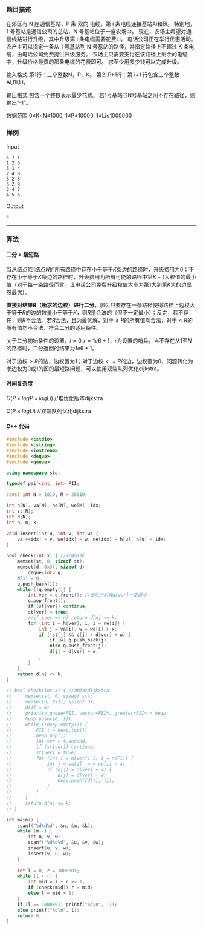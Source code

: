 ### 题目描述
在郊区有 N 座通信基站，P 条 双向 电缆，第 i 条电缆连接基站Ai和Bi。
特别地，1 号基站是通信公司的总站，N 号基站位于一座农场中。
现在，农场主希望对通信线路进行升级，其中升级第 i 条电缆需要花费Li。
电话公司正在举行优惠活动。
农产主可以指定一条从 1 号基站到 N 号基站的路径，并指定路径上不超过 K 条电缆，由电话公司免费提供升级服务。
农场主只需要支付在该路径上剩余的电缆中，升级价格最贵的那条电缆的花费即可。
求至少用多少钱可以完成升级。

输入格式
第1行：三个整数N，P，K。
第2..P+1行：第 i+1 行包含三个整数Ai,Bi,Li。

输出格式
包含一个整数表示最少花费。
若1号基站与N号基站之间不存在路径，则输出”-1”。

数据范围
0≤K<N≤1000,
1≤P≤10000,
1≤Li≤1000000

### 样例

Input

```
5 7 1
1 2 5
3 1 4
2 4 8
3 2 3
5 2 9
3 4 7
4 5 6
```

Output

```
4
```

----------

### 算法
#### 二分 + 最短路

当从结点$1$到结点$N$的所有路径中存在小于等于$K$条边的路径时，升级费用为0；不存在小于等于$K$条边的路径时，升级费用为所有可能的路径中第$K + 1$大权值的最小值（对于每一条路径而言，让电话公司免费升级权值大小为第$1$大到第$K$大的边显然最优）。

**直接对结果$R$（所求的边权）进行二分**，那么只要存在一条路径使得路径上边权大于~~等于~~$R$的边的数量小于等于$K$，则$R$是合法的（但不一定最小）；反之，若不存在，则$R$不合法。若$R$合法，且为最优解，对于$\ge R$的所有值均合法，对于$<R$的所有值均不合法，符合二分的适用条件。

关于二分初始条件的设置，$l = 0, r = 1e6 + 1$，$r$为设置的哨兵，当不存在从$1$至$N$的路径时，二分返回的结果为$1e6 + 1$。

对于边权$>R$的边，边权置为1；对于边权$<=R$的边，边权置为0，问题转化为求边权为$0$或$1$的图的最短路问题，可以使用双端队列优化dijkstra。

#### 时间复杂度

$O(P \times logP \times logLi)$  //堆优化版本dijkstra

$O(P \times logLi)$ //双端队列优化dijkstra

#### C++ 代码

``` cpp
#include <cstdio>
#include <cstring>
#include <iostream>
#include <deque>
#include <queue>

using namespace std;

typedef pair<int, int> PII;

const int N = 1010, M = 20010;

int h[N], va[M], ne[M], we[M], idx;
int st[N];
int d[N];
int n, m, k;

void insert(int u, int v, int w) {
    va[++idx] = v, we[idx] = w, ne[idx] = h[u], h[u] = idx;
}

bool check(int x) { //双端队列
    memset(st, 0, sizeof st);
    memset(d, 0x3f, sizeof d);
		deque<int> q;
    d[1] = 0;
    q.push_back(1);
    while (!q.empty()) {
        int ver = q.front(); //出队的时候d[ver]一定最小
        q.pop_front();
        if (st[ver]) continue;
        st[ver] = true;
        //if (ver == n) return d[n] <= k;
        for (int i = h[ver]; i; i = ne[i]) {
            int j = va[i], w = we[i] > x;
            if (!st[j] && d[j] > d[ver] + w) {
                if (w) q.push_back(j);
                else q.push_front(j);
                d[j] = d[ver] + w;
            }
        }
    }
    return d[n] <= k;
}

// bool check(int x) { //堆优化dijkstra
//     memset(st, 0, sizeof st);
//     memset(d, 0x3f, sizeof d);
//     d[1] = 0;
//     priority_queue<PII, vector<PII>, greater<PII> > heap;
//     heap.push({0, 1});
//     while (!heap.empty()) {
//         PII t = heap.top();
//         heap.pop();
//         int ver = t.second;
//         if (st[ver]) continue;
//         st[ver] = true;
//         for (int i = h[ver]; i; i = ne[i]) {
//             int j = va[i], w = we[i] > x;
//             if (d[j] > d[ver] + w) {
//                 d[j] = d[ver] + w;
//                 heap.push({d[j], j});
//             }
//         }
//     }
//     return d[n] <= k;
// }

int main() {
    scanf("%d%d%d", &n, &m, &k);
    while (m--) {
        int u, v, w;
        scanf("%d%d%d", &u, &v, &w);
        insert(u, v, w);
        insert(v, u, w);
    }
    
    int l = 0, r = 1000001;
    while (l < r) {
        int mid = l + r >> 1;
        if (check(mid)) r = mid;
        else l = mid + 1;
    }
    if (l == 1000001) printf("%d\n", -1);
    else printf("%d\n", l);
    return 0;
}
```